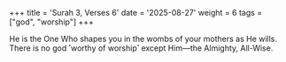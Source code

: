 +++
title = 'Surah 3, Verses 6'
date = '2025-08-27'
weight = 6
tags = ["god", "worship"]
+++

He is the One Who shapes you in the wombs of your mothers as He wills. There is no god ˹worthy of worship˺ except Him—the Almighty, All-Wise.